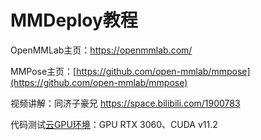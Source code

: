 # MMDeploy教程

OpenMMLab主页：https://openmmlab.com/

MMPose主页：[https://github.com/open-mmlab/mmpose](https://github.com/open-mmlab/mmpose)

视频讲解：同济子豪兄 https://space.bilibili.com/1900783

代码测试[云GPU环境](https://featurize.cn?s=d7ce99f842414bfcaea5662a97581bd1)：GPU RTX 3060、CUDA v11.2
